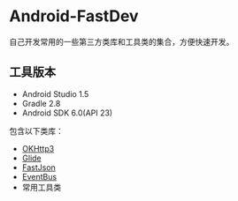# Android-FastDev
自己开发常用的一些第三方类库和工具类的集合，方便快速开发。

## 工具版本
* Android Studio 1.5
* Gradle 2.8
* Android SDK 6.0(API 23)

包含以下类库：
* [OKHttp3](https://github.com/square/okhttp)
* [Glide](https://github.com/bumptech/glide)
* [FastJson](https://github.com/alibaba/fastjson)
* [EventBus](https://github.com/greenrobot/EventBus)
* 常用工具类